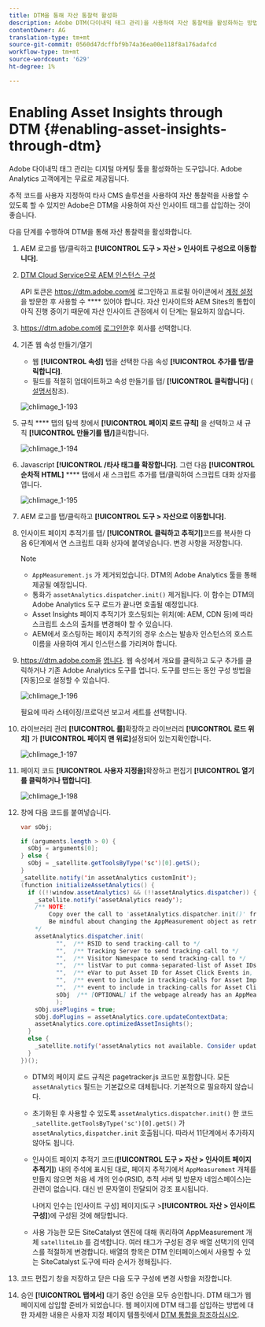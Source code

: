 ```yaml
---
title: DTM을 통해 자산 통찰력 활성화
description: Adobe DTM(다이내믹 태그 관리)을 사용하여 자산 통찰력을 활성화하는 방법을 알아봅니다.
contentOwner: AG
translation-type: tm+mt
source-git-commit: 0560d47dcffbf9b74a36ea00e118f8a176adafcd
workflow-type: tm+mt
source-wordcount: '629'
ht-degree: 1%

---
```



# Enabling Asset Insights through DTM {#enabling-asset-insights-through-dtm}

Adobe 다이내믹 태그 관리는 디지털 마케팅 툴을 활성화하는 도구입니다. Adobe Analytics 고객에게는 무료로 제공됩니다.

추적 코드를 사용자 지정하여 타사 CMS 솔루션을 사용하여 자산 통찰력을 사용할 수 있도록 할 수 있지만 Adobe은 DTM을 사용하여 자산 인사이트 태그를 삽입하는 것이 좋습니다.

다음 단계를 수행하여 DTM을 통해 자산 통찰력을 활성화합니다.

1. AEM 로고를 탭/클릭하고 **[!UICONTROL 도구 > 자산 > 인사이트 구성으로 이동합니다]**.
1. [DTM Cloud Service으로 AEM 인스턴스 구성](../sites-administering/dtm.md)

   API 토큰은 https://dtm.adobe.com에 로그인하고 프로필 아이콘에서 [계정 설정](https://dtm.adobe.com/) 을 방문한 후 사용할 수 **** 있어야 합니다. 자산 인사이트와 AEM Sites의 통합이 아직 진행 중이기 때문에 자산 인사이트 관점에서 이 단계는 필요하지 않습니다.

1. https://dtm.adobe.com에 [로그인한](https://dtm.adobe.com/)후 회사를 선택합니다.
1. 기존 웹 속성 만들기/열기

   * 웹 **[!UICONTROL 속성]** 탭을 선택한 다음 속성 **[!UICONTROL 추가를 탭/클릭합니다]**.
   * 필드를 적절히 업데이트하고 속성 만들기를 탭/ **[!UICONTROL 클릭합니다]** ( [설명서](https://helpx.adobe.com/experience-manager/using/dtm.html)참조).

   ![chlimage_1-193](assets/chlimage_1-193.png)

1. 규칙 **** 탭의 탐색 창에서 **[!UICONTROL 페이지 로드 규칙]** 을 선택하고 새 규칙 **[!UICONTROL 만들기를 탭/]**&#x200B;클릭합니다.

   ![chlimage_1-194](assets/chlimage_1-194.png)

1. Javascript **[!UICONTROL /타사 태그를 확장합니다]**. 그런 다음 **[!UICONTROL 순차적 HTML]** **** 탭에서 새 스크립트 추가를 탭/클릭하여 스크립트 대화 상자를 엽니다.

   ![chlimage_1-195](assets/chlimage_1-195.png)

1. AEM 로고를 탭/클릭하고 **[!UICONTROL 도구 > 자산으로 이동합니다]**.
1. 인사이트 페이지 추적기를 탭/ **[!UICONTROL 클릭하고 추적기]**&#x200B;코드를 복사한 다음 6단계에서 연 스크립트 대화 상자에 붙여넣습니다. 변경 사항을 저장합니다.

   >[!NOTE]
   >
   >* `AppMeasurement.js` 가 제거되었습니다. DTM의 Adobe Analytics 툴을 통해 제공될 예정입니다.
   >* 통화가 `assetAnalytics.dispatcher.init()` 제거됩니다. 이 함수는 DTM의 Adobe Analytics 도구 로드가 끝나면 호출될 예정입니다.
   >* Asset Insights 페이지 추적기가 호스팅되는 위치(예: AEM, CDN 등)에 따라 스크립트 소스의 출처를 변경해야 할 수 있습니다.
   >* AEM에서 호스팅하는 페이지 추적기의 경우 소스는 발송자 인스턴스의 호스트 이름을 사용하여 게시 인스턴스를 가리켜야 합니다.



1. https://dtm.adobe.com을 [엽니다](https://dtm.adobe.com). 웹 속성에서 개요를 클릭하고 도구 추가를 클릭하거나 기존 Adobe Analytics 도구를 엽니다. 도구를 만드는 동안 구성 방법을 [자동]으로 설정할 수 있습니다.

   ![chlimage_1-196](assets/chlimage_1-196.png)

   필요에 따라 스테이징/프로덕션 보고서 세트를 선택합니다.

1. 라이브러리 관리 **[!UICONTROL 를]**&#x200B;확장하고 라이브러리 **[!UICONTROL 로드 위치]** 가 **[!UICONTROL 페이지 맨 위로]**&#x200B;설정되어 있는지확인합니다.

   ![chlimage_1-197](assets/chlimage_1-197.png)

1. 페이지 코드 **[!UICONTROL 사용자 지정을]**&#x200B;확장하고 편집기 **[!UICONTROL 열기를 클릭하거나 탭합니다]**.

   ![chlimage_1-198](assets/chlimage_1-198.png)

1. 창에 다음 코드를 붙여넣습니다.

   ```java
   var sObj;
   
   if (arguments.length > 0) {
     sObj = arguments[0];
   } else {
     sObj = _satellite.getToolsByType('sc')[0].getS();
   }
   _satellite.notify('in assetAnalytics customInit');
   (function initializeAssetAnalytics() {
     if ((!!window.assetAnalytics) && (!!assetAnalytics.dispatcher)) {
       _satellite.notify('assetAnalytics ready');
       /** NOTE:
           Copy over the call to 'assetAnalytics.dispatcher.init()' from Assets Pagetracker
           Be mindful about changing the AppMeasurement object as retrieved above.
       */
       assetAnalytics.dispatcher.init(
             "",  /** RSID to send tracking-call to */
             "",  /** Tracking Server to send tracking-call to */
             "",  /** Visitor Namespace to send tracking-call to */
             "",  /** listVar to put comma-separated-list of Asset IDs for Asset Impression Events in tracking-call, e.g. 'listVar1' */
             "",  /** eVar to put Asset ID for Asset Click Events in, e.g. 'eVar3' */
             "",  /** event to include in tracking-calls for Asset Impression Events, e.g. 'event8' */
             "",  /** event to include in tracking-calls for Asset Click Events, e.g. 'event7' */
             sObj  /** [OPTIONAL] if the webpage already has an AppMeasurement object, please include the object here. If unspecified, Pagetracker Core shall create its own AppMeasurement object */
             );
       sObj.usePlugins = true;
       sObj.doPlugins = assetAnalytics.core.updateContextData;
       assetAnalytics.core.optimizedAssetInsights();
     }
     else {
       _satellite.notify('assetAnalytics not available. Consider updating the Custom Page Code', 4);
     }
   })();
   ```

   * DTM의 페이지 로드 규칙은 pagetracker.js 코드만 포함합니다. 모든 `assetAnalytics` 필드는 기본값으로 대체됩니다. 기본적으로 필요하지 않습니다.
   * 초기화된 후 사용할 수 있도록 `assetAnalytics.dispatcher.init()` 한 코드 `_satellite.getToolsByType('sc')[0].getS()` 가 `assetAnalytics,dispatcher.init` 호출됩니다. 따라서 11단계에서 추가하지 않아도 됩니다.
   * 인사이트 페이지 추적기 코드(**[!UICONTROL 도구 > 자산 > 인사이트 페이지 추적기]**) 내의 주석에 표시된 대로, 페이지 추적기에서 `AppMeasurement` 개체를 만들지 않으면 처음 세 개의 인수(RSID, 추적 서버 및 방문자 네임스페이스)는 관련이 없습니다. 대신 빈 문자열이 전달되어 강조 표시됩니다.

      나머지 인수는 [인사이트 구성] 페이지(도구 >**[!UICONTROL 자산 > 인사이트 구성]**)에 구성된 것에 해당합니다.

   * 사용 가능한 모든 SiteCatalyst 엔진에 대해 쿼리하여 AppMeasurement 개체 `satelliteLib` 를 검색합니다. 여러 태그가 구성된 경우 배열 선택기의 인덱스를 적절하게 변경합니다. 배열의 항목은 DTM 인터페이스에서 사용할 수 있는 SiteCatalyst 도구에 따라 순서가 정해집니다.

1. 코드 편집기 창을 저장하고 닫은 다음 도구 구성에 변경 사항을 저장합니다.
1. 승인 **[!UICONTROL 탭에서]** 대기 중인 승인을 모두 승인합니다. DTM 태그가 웹 페이지에 삽입할 준비가 되었습니다. 웹 페이지에 DTM 태그를 삽입하는 방법에 대한 자세한 내용은 사용자 지정 페이지 템플릿에서 [DTM 통합을 참조하십시오](https://blogs.adobe.com/experiencedelivers/experience-management/integrating-dtm-custom-aem6-page-template/).
